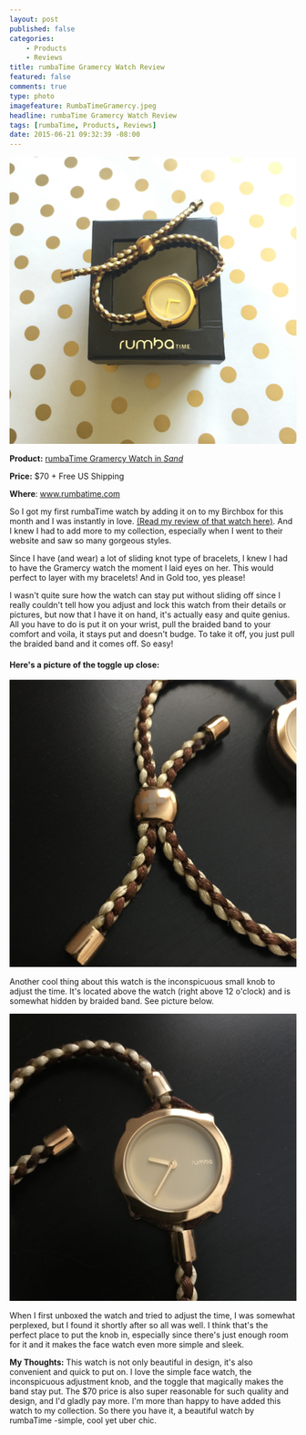 ```yaml
---
layout: post
published: false
categories: 
    - Products
    - Reviews
title: rumbaTime Gramercy Watch Review
featured: false
comments: true
type: photo
imagefeature: RumbaTimeGramercy.jpeg
headline: rumbaTime Gramercy Watch Review
tags: [rumbaTime, Products, Reviews]
date: 2015-06-21 09:32:39 -08:00
---
```


<center><img src='/images/RumbatimeGramercy.jpeg'></center>
<p><b>Product:</b> <a href="http://rumbatime.com/collections/gramercy/products/gramercy-sand" target="_blank">rumbaTime Gramercy Watch in <i>Sand</i></a></p>
<p><b>Price:</b> $70 + Free US Shipping</p>
<p><b>Where</b>: <a href="http://rumbatime.com" target="_blank">www.rumbatime.com</a>
<br>

<p>So I got my first rumbaTime watch by adding it on to my Birchbox for this month and I was instantly in love. <a href="http://whatsupmailbox.com/subscriptions/reviews/Birchbox-June-2015-Second-Box-Review/" target="_blank">(Read my review of that watch here)</a>. And I knew I had to add more to my collection, especially when I went to their website and saw so many gorgeous styles.</p>

<p>Since I have (and wear) a lot of sliding knot type of bracelets, I knew I had to have the Gramercy watch the moment I laid eyes on her. This would perfect to layer with my bracelets! And in Gold too, yes please!</p>

<p>I wasn't quite sure how the watch can stay put without sliding off since I really couldn't tell how you adjust and lock this watch from their details or pictures, but now that I have it on hand, it's actually easy and quite genius. All you have to do is put it on your wrist, pull the braided band to your comfort and voila, it stays put and doesn't budge. To take it off, you just pull the braided band and it comes off. So easy!</p>

<H4>Here's a picture of the toggle up close:</H4>
<center><img src='/images/RumbatimeGramercy2.jpeg'></center>

<p>Another cool thing about this watch is the inconspicuous small knob to adjust the time. It's located above the watch (right above 12 o'clock) and is somewhat hidden by braided band. See picture below.</p>

<center><img src='/images/RumbatimeGramercy3.jpeg'></center>

<p>When I first unboxed the watch and tried to adjust the time, I was somewhat perplexed, but I found it shortly after so all was well. I think that's the perfect place to put the knob in, especially since there's just enough room for it and it makes the face watch even more simple and sleek.</p>

<p><i class="icon-exclamation-sign"></i><b>My Thoughts:</b> This watch is not only beautiful in design, it's also convenient and quick to put on. I love the simple face watch, the inconspicuous adjustment knob, and the toggle that magically makes the band stay put. The $70 price is also super reasonable for such quality and design, and I'd gladly pay more. I'm more than happy to have added this watch to my collection. So there you have it, a beautiful watch by rumbaTime -simple, cool yet uber chic.</p>
